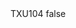 <?xml version="1.0" encoding="UTF-8"?>
<CustomMetadata xmlns="http://soap.sforce.com/2006/04/metadata">
    <label>TXU104</label>
    <protected>false</protected>
</CustomMetadata>
